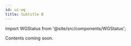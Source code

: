 ```yaml
---
id: ui-wg
title: Subtitle B
---
```


import WGStatus from '@site/src/components/WGStatus';

<WGStatus status="active"/>

Contents coming soon.

